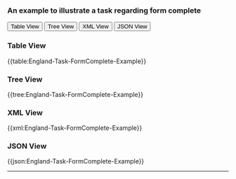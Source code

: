 ### An example to illustrate a task regarding form complete

<div class="tab">
 <button class="tablinks active" onclick="openTab(event, 'Table View')">Table View</button>
 <button class="tablinks" onclick="openTab(event, 'Tree View')">Tree View</button>
  <button class="tablinks" onclick="openTab(event, 'XML View')">XML View</button>
  <button class="tablinks" onclick="openTab(event, 'JSON View')">JSON View</button>
</div>
    

    
<div id="Table View" class="tabcontent" style="display:block">
  <h3>Table View</h3>
{{table:England-Task-FormComplete-Example}}
</div>
<div id="Tree View" class="tabcontent">
  <h3>Tree View</h3>
{{tree:England-Task-FormComplete-Example}}
</div>
<div id="XML View" class="tabcontent">
  <h3>XML View</h3>
{{xml:England-Task-FormComplete-Example}}
</div>
<div id="JSON View" class="tabcontent">
  <h3>JSON View</h3>
{{json:England-Task-FormComplete-Example}}
</div>

---
